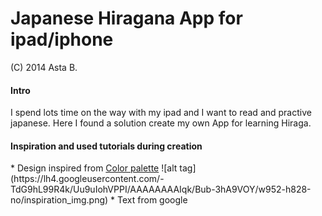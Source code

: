 <h1>Japanese Hiragana App for ipad/iphone</h1>
(C) 2014 Asta B.

<h4>Intro</h4>
I spend lots time on the way with my ipad and I want to read and practive japanese.
Here I found a solution create my own App for learning Hiraga.
<h4>Inspiration and used tutorials during creation </h4>
* Design inspired from <a href="http://www.degraeve.com/color-palette/index.php" >Color palette</a> 
![alt tag](https://lh4.googleusercontent.com/-TdG9hL99R4k/Uu9uIohVPPI/AAAAAAAAIqk/Bub-3hA9VOY/w952-h828-no/inspiration_img.png)
* Text from google


